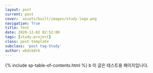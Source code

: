 ```yaml
---
layout: post
current: post
cover:  assets/built/images/study-logo.png
navigation: True
title: Test
date: 2020-12-02 02:52:00
tags: [study-project]
class: post-template
subclass: 'post tag-Study'
author: wkdckdrb
---
```

{% include sp-table-of-contents.html %}
b
이 글은 테스트용 페이지입니다.
